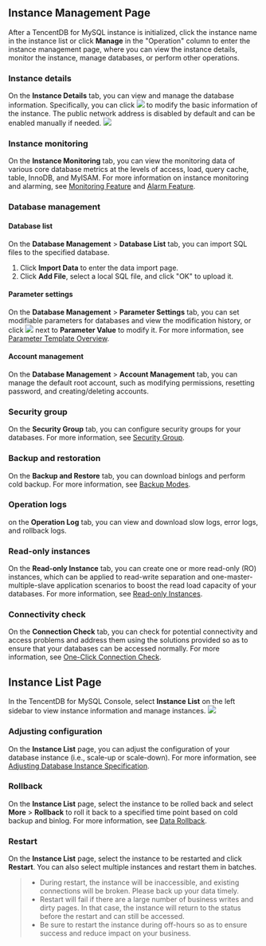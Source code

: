 ## Instance Management Page
After a TencentDB for MySQL instance is initialized, click the instance name in the instance list or click **Manage** in the "Operation" column to enter the instance management page, where you can view the instance details, monitor the instance, manage databases, or perform other operations.

### Instance details
On the **Instance Details** tab, you can view and manage the database information. Specifically, you can click <img src="https://main.qcloudimg.com/raw/071659c8118f8c9b94d4ab90cebbd955.png"  style="margin:0;"> to modify the basic information of the instance. The public network address is disabled by default and can be enabled manually if needed.
![](https://main.qcloudimg.com/raw/be7a1916b3cba0932a015b95fa857d2d.png)

### Instance monitoring
On the **Instance Monitoring** tab, you can view the monitoring data of various core database metrics at the levels of access, load, query cache, table, InnoDB, and MyISAM.
For more information on instance monitoring and alarming, see [Monitoring Feature](https://intl.cloud.tencent.com/document/product/236/8455) and [Alarm Feature](https://intl.cloud.tencent.com/document/product/236/8457).

### Database management
#### Database list
On the **Database Management** > **Database List** tab, you can import SQL files to the specified database.
1. Click **Import Data** to enter the data import page.
2. Click **Add File**, select a local SQL file, and click "OK" to upload it.

#### Parameter settings
On the **Database Management** > **Parameter Settings** tab, you can set modifiable parameters for databases and view the modification history, or click <img src="https://main.qcloudimg.com/raw/071659c8118f8c9b94d4ab90cebbd955.png"  style="margin:0;"> next to **Parameter Value** to modify it. For more information, see [Parameter Template Overview](https://intl.cloud.tencent.com/document/product/236/8461).

#### Account management
On the **Database Management** > **Account Management** tab, you can manage the default root account, such as modifying permissions, resetting password, and creating/deleting accounts.

### Security group
On the **Security Group** tab, you can configure security groups for your databases. For more information, see [Security Group](https://cloud.tencent.com/document/product/236/9537).

### Backup and restoration
On the **Backup and Restore** tab, you can download binlogs and perform cold backup. For more information, see [Backup Modes](https://intl.cloud.tencent.com/document/product/236/7513).

### Operation logs
on the **Operation Log** tab, you can view and download slow logs, error logs, and rollback logs.

### Read-only instances
On the **Read-only Instance** tab, you can create one or more read-only (RO) instances, which can be applied to read-write separation and one-master-multiple-slave application scenarios to boost the read load capacity of your databases. For more information, see [Read-only Instances](https://intl.cloud.tencent.com/document/product/236/7270).

### Connectivity check
On the **Connection Check** tab, you can check for potential connectivity and access problems and address them using the solutions provided so as to ensure that your databases can be accessed normally. For more information, see [One-Click Connection Check](https://cloud.tencent.com/document/product/236/33206).

## Instance List Page
In the TencentDB for MySQL Console, select **Instance List** on the left sidebar to view instance information and manage instances.
![](https://main.qcloudimg.com/raw/ad7eb840269b428dd044ddd45b08545e.png)

### Adjusting configuration
On the **Instance List** page, you can adjust the configuration of your database instance (i.e., scale-up or scale-down). For more information, see [Adjusting Database Instance Specification](https://intl.cloud.tencent.com/document/product/236/19707).

### Rollback
On the **Instance List** page, select the instance to be rolled back and select **More** > **Rollback** to roll it back to a specified time point based on cold backup and binlog. For more information, see [Data Rollback](https://intl.cloud.tencent.com/document/product/236/7276).

### Restart
On the **Instance List** page, select the instance to be restarted and click **Restart**. You can also select multiple instances and restart them in batches.
>
> - During restart, the instance will be inaccessible, and existing connections will be broken. Please back up your data timely.
> - Restart will fail if there are a large number of business writes and dirty pages. In that case, the instance will return to the status before the restart and can still be accessed.
> - Be sure to restart the instance during off-hours so as to ensure success and reduce impact on your business.
